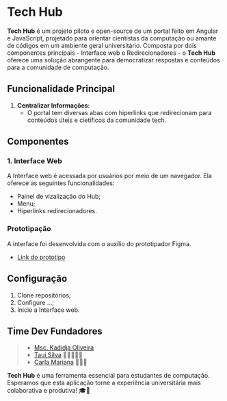 # Tech Hub

**Tech Hub** é um projeto piloto e open-source de um portal feito em Angular e JavaScript, projetado para orientar cientistas da computação ou amante de códigos em um ambiente geral universitário. Composta por dois componentes principais - Interface web e Redirecionadores - o **Tech Hub** oferece uma solução abrangente para democratizar respostas e conteúdos para a comunidade de computação.

## Funcionalidade Principal

1. **Centralizar Informações**:
   - O portal tem diversas abas com hiperlinks que redirecionam para conteúdos úteis e cietíficos da comunidade tech.

## Componentes

### 1. Interface Web
A Interface web é acessada por usuários por meio de um navegador. Ela oferece as seguintes funcionalidades:
   - Painel de vizalização do Hub;
   - Menu;
   - Hiperlinks redirecionadores.
### Prototipação
A interface foi desenvolvida com o auxílio do prototipador Figma.
- [Link do prototipo ](https://www.figma.com/proto/cwSDne0oMH3ZMogxswXCMO/Home-Page-HUB?node-id=0-1&t=UK4KceGtxgsM59wG-1)

## Configuração

1. Clone repositórios;
2. Configure ...;
3. Inicie a Interface web.

## Time Dev Fundadores

> - [Msc. Kadidja Oliveira](https://github.com/Kadidjah)
> - [Taui Silva](https://github.com/tauisilva) 🐲🦄🦕🦖🐳
> - [Carla Mariana](https://github.com/TekhneDev) 🦝🦙🐍

**Tech Hub** é uma ferramenta essencial para estudantes de computação. Esperamos que esta aplicação torne a experiência universitária mais colaborativa e produtiva! 🎓🌟
